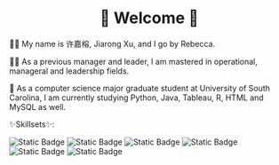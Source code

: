 <h1 align="center"> 👋 Welcome 👋 </h1>

👩🏻 My name is 许嘉榕, Jiarong Xu, and I go by Rebecca. 

✍🏼 As a previous manager and leader, I am mastered in operational, manageral and leadership fields. 

🌱 As a computer science major graduate student at University of South Carolina, I am currently studying Python, Java, Tableau, R, HTML and MySQL as well. 


✨Skillsets✨:

<img alt="Static Badge" src="https://img.shields.io/badge/Java-8A2BE2?logoColor=purple"> <img alt="Static Badge" src="https://img.shields.io/badge/Python-orange?logoColor=orange">
<img alt="Static Badge" src="https://img.shields.io/badge/Tableau-blue?logoColor=blue">
<img alt="Static Badge" src="https://img.shields.io/badge/MySQL-yellow?logoColor=yellow">
<img alt="Static Badge" src="https://img.shields.io/badge/R-green?logoColor=green">
<img alt="Static Badge" src="https://img.shields.io/badge/HTML-pink?logoColor=pink">
<!--
**Rebecca922/Rebecca922** is a ✨ _special_ ✨ repository because its `README.md` (this file) appears on your GitHub profile.

Here are some ideas to get you started:

- 🔭 I’m currently working on ...
- 🌱 I’m currently learning ...
- 👯 I’m looking to collaborate on ...
- 🤔 I’m looking for help with ...
- 💬 Ask me about ...
- 📫 How to reach me: ...
- 😄 Pronouns: ...
- ⚡ Fun fact: ...
-->
